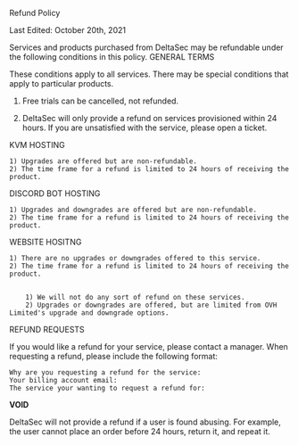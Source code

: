 
Refund Policy

Last Edited: October 20th, 2021

Services and products purchased from DeltaSec may be refundable under the following conditions in this policy.
GENERAL TERMS

These conditions apply to all services. There may be special conditions that apply to particular products.

1) Free trials can be cancelled, not refunded.

2) DeltaSec will only provide a refund on services provisioned within 24 hours. If you are unsatisfied with the service, please open a ticket.

KVM HOSTING

    1) Upgrades are offered but are non-refundable.
    2) The time frame for a refund is limited to 24 hours of receiving the product.

DISCORD BOT HOSTING

    1) Upgrades and downgrades are offered but are non-refundable.
    2) The time frame for a refund is limited to 24 hours of receiving the product.
    
WEBSITE HOSITNG

    1) There are no upgrades or downgrades offered to this service.
    2) The time frame for a refund is limited to 24 hours of receiving the product.
    
```DEDICATED SERVERS

    1) We will not do any sort of refund on these services.
    2) Upgrades or downgrades are offered, but are limited from OVH Limited's upgrade and downgrade options.
```
REFUND REQUESTS

If you would like a refund for your service, please contact a manager. When requesting a refund, please include the following format:

    Why are you requesting a refund for the service:
    Your billing account email:
    The service your wanting to request a refund for:


**VOID**

DeltaSec will not provide a refund if a user is found abusing. For example, the user cannot place an order before 24 hours, return it, and repeat it.
